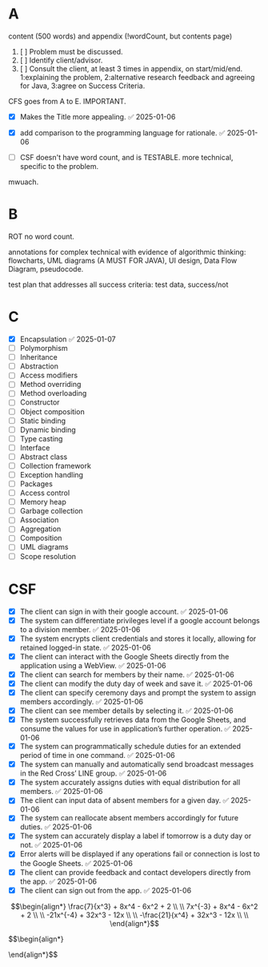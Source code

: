 # A

content (500 words) and appendix (!wordCount, but contents page)
1. [ ] Problem must be discussed.
2. [ ] Identify client/advisor.
3. [ ] Consult the client, at least 3 times in appendix, on start/mid/end. 1:explaining the problem, 2:alternative research feedback and agreeing for Java, 3:agree on Success Criteria.

CFS goes from A to E. IMPORTANT.

- [x] Makes the Title more appealing. ✅ 2025-01-06
- [x] add comparison to the programming language for rationale. ✅ 2025-01-06

- [ ] CSF doesn't have word count, and is TESTABLE. more technical, specific to the problem.

mwuach.

# B

ROT no word count.

annotations for complex technical with evidence of algorithmic thinking: flowcharts, UML diagrams (A MUST FOR JAVA), UI design, Data Flow Diagram, pseudocode.

test plan that addresses all success criteria: test data, success/not

# C

- [x] Encapsulation ✅ 2025-01-07
- [ ] Polymorphism
- [ ] Inheritance
- [ ] Abstraction
- [ ] Access modifiers
- [ ] Method overriding
- [ ] Method overloading
- [ ] Constructor
- [ ] Object composition
- [ ] Static binding
- [ ] Dynamic binding
- [ ] Type casting
- [ ] Interface
- [ ] Abstract class
- [ ] Collection framework
- [ ] Exception handling
- [ ] Packages
- [ ] Access control
- [ ] Memory heap
- [ ] Garbage collection
- [ ] Association
- [ ] Aggregation
- [ ] Composition
- [ ] UML diagrams
- [ ] Scope resolution

# CSF

- [x] The client can sign in with their google account. ✅ 2025-01-06
- [x] The system can differentiate privileges level if a google account belongs to a division member. ✅ 2025-01-06
- [x] The system encrypts client credentials and stores it locally, allowing for retained logged-in state. ✅ 2025-01-06
- [x] The client can interact with the Google Sheets directly from the application using a WebView. ✅ 2025-01-06
- [x] The client can search for members by their name. ✅ 2025-01-06
- [x] The client can modify the duty day of week and save it. ✅ 2025-01-06
- [x] The client can specify ceremony days and prompt the system to assign members accordingly. ✅ 2025-01-06
- [x] The client can see member details by selecting it. ✅ 2025-01-06
- [x] The system successfully retrieves data from the Google Sheets, and consume the values for use in application’s further operation. ✅ 2025-01-06
- [x] The system can programmatically schedule duties for an extended period of time in one command. ✅ 2025-01-06
- [x] The system can manually and automatically send broadcast messages in the Red Cross’ LINE group. ✅ 2025-01-06
- [x] The system accurately assigns duties with equal distribution for all members. ✅ 2025-01-06
- [x] The client can input data of absent members for a given day. ✅ 2025-01-06
- [x] The system can reallocate absent members accordingly for future duties. ✅ 2025-01-06
- [x] The system can accurately display a label if tomorrow is a duty day or not. ✅ 2025-01-06
- [x] Error alerts will be displayed if any operations fail or connection is lost to the Google Sheets. ✅ 2025-01-06
- [x] The client can provide feedback and contact developers directly from the app. ✅ 2025-01-06
- [x] The client can sign out from the app. ✅ 2025-01-06

$$\begin{align*}
\frac{7}{x^3} + 8x^4 - 6x^2 + 2 \\
\\
7x^{-3} + 8x^4 - 6x^2 + 2 \\
\\
-21x^{-4} + 32x^3 - 12x \\
\\
-\frac{21}{x^4} + 32x^3 - 12x \\
\\
\end{align*}$$

$$\begin{align*}

\end{align*}$$